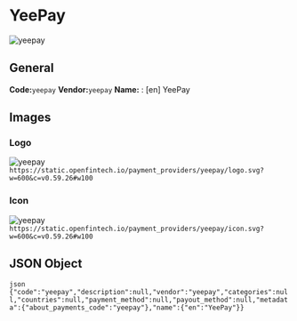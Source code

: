 # YeePay 
![yeepay](https://static.openfintech.io/payment_providers/yeepay/logo.svg?w=600&c=v0.59.26#w100) 
## General 
**Code:**`yeepay` 
**Vendor:**`yeepay` 
**Name:** 
:	[en] YeePay 
## Images 
### Logo 
![yeepay](https://static.openfintech.io/payment_providers/yeepay/logo.svg?w=600&c=v0.59.26#w100) 
``` https://static.openfintech.io/payment_providers/yeepay/logo.svg?w=600&c=v0.59.26#w100 ``` 
### Icon 
![yeepay](https://static.openfintech.io/payment_providers/yeepay/icon.svg?w=600&c=v0.59.26#w100) 
``` https://static.openfintech.io/payment_providers/yeepay/icon.svg?w=600&c=v0.59.26#w100 ``` 
## JSON Object 
```json {"code":"yeepay","description":null,"vendor":"yeepay","categories":null,"countries":null,"payment_method":null,"payout_method":null,"metadata":{"about_payments_code":"yeepay"},"name":{"en":"YeePay"}} ``` 
